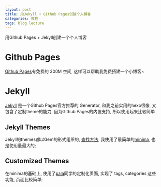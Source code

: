 ```yaml
---
layout: post
title: 用Jekyll + Github Pages创建个人博客
categories: 教程
tags: blog lecture
---
```

用Github Pages + Jekyll创建一个个人博客

# Github Pages
[Github Pages](https://pages.github.com/)有免费的 300M 空间, 这样可以帮助我免费搭建一个小博客~ 

# Jekyll 
[Jekyll](http://jekyllcn.com/docs/home/) 是一个Github Pages官方推荐的 Generator, 和我之前实用的hexo很像, 又包含了定制theme的能力, 因为Github Pages的内置支持, 所以使用起来比较简单

## Jekyll Themes
Jekyll的themes都以Gem的形式组织的, [查找方法](https://rubygems.org/search?utf8=%E2%9C%93&query=jekyll-theme);
我使用了最简单的[minima](https://rubygems.org/gems/minima), 也是使用量最大的;

## Customized Themes
在minima的基础上, 使用了[pala](https://github.com/pala/pala.github.io)同学的定制化页面, 实现了 tags, categories 这些功能, 页面比较简单;

